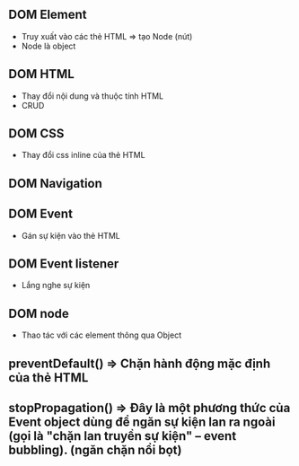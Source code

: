 ## DOM Element
- Truy  xuất vào các thẻ HTML => tạo Node (nút)
- Node là object
<!-- 
    1. Truy suất thông  qua Id => Chỉ chọn Element đầu tiên
    document.getElementById("id")

    2. Truy suất thông qua Class 
    document.getElementsByClassName("className")

    3. Truy suất thông qua tên thẻ
    document.getElementsByTagName("h1")

    4.Truy suất thông qua css Selector (chỉ lấy selector đầu tiên)
    document.querySelector(".title")

    5.Truy suất thông qua css Selector (Lấy tất cả)
    document.querySelectorAll(".title")

 -->



## DOM HTML
- Thay đổi nội dung và thuộc tính HTML
- CRUD
## DOM CSS 
- Thay đổi css inline của thẻ HTML
## DOM Navigation
<!-- 
    Thực hiện việc truy vấn vào các thẻ html theo phân cáp cha con
    - Chọn được element dựa vào 1 element khác:

        Lên cha: parentElement

        Xuống con: children =>Lấy danh sách các element con trực tiếp

        Kế tiếp: - nextElementSibling => Lấy thành phần kế tiếp ngang hàng
                
        Lùi lại: - previousElementSibling
 -->
## DOM Event
- Gán sự kiện vào thẻ HTML
## DOM Event listener
- Lắng nghe sự kiện

## DOM node 
- Thao tác với các element thông qua Object


<!-- classList:
- .add("class1", "class2", ...)    =>  Thêm một hoặc nhiều class
- .remove("class1", "class2", ...) =>  Xoá một hoặc nhiều class
- .toggle("class")	               =>  Thêm nếu chưa có, xoá nếu đã có
- .contains("class")	           =>  Kiểm tra phần tử có class hay không
- .replace("old", "new")           =>  Thay thế class cũ bằng class mới

 -->


## preventDefault() => Chặn hành động mặc định của thẻ HTML
## stopPropagation() => Đây là một phương thức của Event object dùng để ngăn sự kiện lan ra ngoài (gọi là "chặn lan truyền sự kiện" – event bubbling). (ngăn chặn nổi bọt)